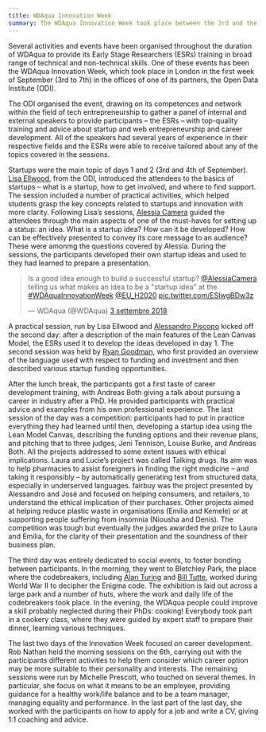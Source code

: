 ```yaml
---
title: WDAqua Innovation Week
summary: The WDAqua Innovation Week took place between the 3rd and the 7th of September in London, in the offices of the Open Data Institute. This is an account of the event.
---
```


Several activities and events have been organised throughout the duration of WDAqua to provide its Early Stage Researchers (ESRs) training in broad range of technical and non-technical skills. 
One of these events has been the WDAqua Innovation Week, which took place in London in the first week of September (3rd to 7th) in the offices of one of its partners, the Open Data Institute (ODI).

The ODI organised the event, drawing on its competences and network within the field of tech entrepreneurship to gather a panel of internal and external speakers to provide participants – the ESRs – with top-quality training and advice about startup and web entrepreneurship and career development. 
All of the speakers had several years of experience in their respective fields and the ESRs were able to receive tailored about any of the topics covered in the sessions.

Startups were the main topic of days 1 and 2 (3rd and 4th of September). [Lisa Ellwood](https://www.linkedin.com/in/lisa-ellwood-05808715/?originalSubdomain=uk), from the ODI, introduced the attendees to the basics of startups – what is a startup, how to get involved, and where to find support. The session included a number of practical activities, which helped students grasp the key concepts related to startups and innovation with more clarity.
Following Lisa’s sessions, [Alessia Camera](https://theodi.org/person/alessia-camera/) guided the attendees through the main aspects of one of the must-haves for setting up a statup: an idea. What is a startup idea? How can it be developed? How can be effectively presented to convey its core message to an audience? These were amonmg the questions covered by Alessia. 
During the sessions, the participants developed their own startup ideas and used to they had learned to prepare a presentation.

<blockquote class="twitter-tweet tw-align-center" data-lang="it"><p lang="en" dir="ltr">Is a good idea enough to build a successful startup? <a href="https://twitter.com/AlessiaCamera?ref_src=twsrc%5Etfw">@AlessiaCamera</a> telling us what makes an idea to be a &quot;startup idea&quot; at the <a href="https://twitter.com/hashtag/WDAquaInnovationWeek?src=hash&amp;ref_src=twsrc%5Etfw">#WDAquaInnovationWeek</a> <a href="https://twitter.com/EU_H2020?ref_src=twsrc%5Etfw">@EU_H2020</a> <a href="https://t.co/ESIwgBDw3z">pic.twitter.com/ESIwgBDw3z</a></p>&mdash; WDAqua (@WDAqua) <a href="https://twitter.com/WDAqua/status/1036609379217428480?ref_src=twsrc%5Etfw">3 settembre 2018</a></blockquote>
<script async src="https://platform.twitter.com/widgets.js" charset="utf-8"></script>

A practical session, run by Lisa Ellwood and [Alessandro Piscopo](https://theodi.org/person/alessandro-piscopo/) kicked off the second day: after a description of the main features of the Lean Canvas Model, the ESRs used it to develop the ideas developed in day 1. The second session was held by [Ryan Goodman](https://theodi.org/person/ryan-goodman/), who first provided an overview of the language used with respect to funding and investment and then described various startup funding opportunities.

After the lunch break, the participants got a first taste of career development training, with Andreas Both giving a talk about pursuing a career in industry after a PhD. He provided participants with practical advice and examples from his own professional experience. 
The last session of the day was a competition: participants had to put in practice everything they had learned until then, developing a startup idea using the Lean Model Canvas, describing the funding options and their revenue plans, and pitching that to three judges, Jeni Tennison, Louise Burke, and Andreas Both.
All the projects addressed to some extent issues with ethical implications. Laura and Lucie’s project was called Talking drugs. Its aim was to help pharmacies to assist foreigners in finding the right medicine – and taking it responsibly – by automatically generating text from structured data, especially in underserved languages.
fairbuy was the project presented by Alessandro and José and focused on helping consumers, and retailers, to understand the ethical implication of their purchases. Other projects aimed at helping reduce plastic waste in organisations (Emilia and Kemele) or at supporting people suffering from insomnia (Niousha and Denis). The competition was tough but eventually the judges awarded the prize to Laura and Emilia, for the clarity of their presentation and the soundness of their business plan.

The third day was entirely dedicated to social events, to foster bonding between participants. In the morning, they went to Bletchley Park, the place where the codebreakers, including [Alan Turing](https://en.wikipedia.org/wiki/Alan_Turing) and [Bill Tutte](https://en.wikipedia.org/wiki/W._T._Tutte), worked during World War II to decipher the Enigma code. The exhibition is laid out across a large park and a number of huts, where the work and daily life of the codebreakers took place. 
In the evening, the WDAqua people could improve a skill probably neglected during their PhDs: cooking! Everybody took part in a cookery class, where they were guided by expert staff to prepare their dinner, learning various techniques. 

The last two days of the Innovation Week focused on career development. Rob Nathan held the morning sessions on the 6th, carrying out with the participants different activities to help them consider which career option may be more suitable to their personality and interests.
The remaining sessions were run by Michelle Prescott, who touched on several themes. In particular, she focus on what it means to be an employee, providing guidance for a healthy work/life balance and to be a team manager, managing equality and performance. In the last part of the last day, she worked with the participants on how to apply for a job and write a CV, giving 1:1 coaching and advice. 
